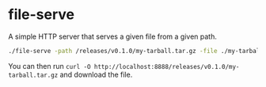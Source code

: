 # file-serve

A simple HTTP server that serves a given file from a given path.

```bash
./file-serve -path /releases/v0.1.0/my-tarball.tar.gz -file ./my-tarball.tar.gz
```

You can then run `curl -O http://localhost:8888/releases/v0.1.0/my-tarball.tar.gz` and download the file.
